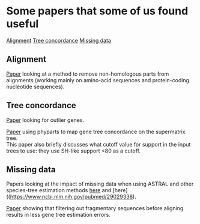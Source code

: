 # **Some papers that some of us found useful**

[Alignment](https://github.com/sidonieB/bioinfo-utils/blob/master/docs/advice/usefull_reads_phylogenomics.md#alignment)
[Tree concordance](https://github.com/sidonieB/bioinfo-utils/blob/master/docs/advice/usefull_reads_phylogenomics.md#tree-concordance)
[Missing data](https://github.com/sidonieB/bioinfo-utils/blob/master/docs/advice/usefull_reads_phylogenomics.md#missing-data)


## **Alignment**

[Paper](https://academic.oup.com/bioinformatics/advance-article/doi/10.1093/bioinformatics/bty448/5026659) looking at a method to remove non-homologous parts from alignments (working mainly on amino-acid sequences and protein-coding nucleotide sequences).  

## **Tree concordance**

[Paper](https://www.biorxiv.org/content/early/2017/08/22/115774) looking for outlier genes.  

[Paper](https://www.biorxiv.org/content/early/2017/08/22/115774) using phyparts to map gene tree concordance on the supermatrix tree.  
This paper also briefly discusses what cutoff value for support in the input trees to use: they use SH-like support <80 as a cutoff.

## **Missing data**

Papers looking at the impact of missing data when using ASTRAL and other species-tree estimation methods [here](https://bmcgenomics.biomedcentral.com/articles/10.1186/s12864-018-4619-8) and [here]((https://www.ncbi.nlm.nih.gov/pubmed/29029338).
  
[Paper](https://www.ncbi.nlm.nih.gov/pubmed/29029241) showing that filtering out fragmentary sequences before aligning results in less gene tree estimation errors.
